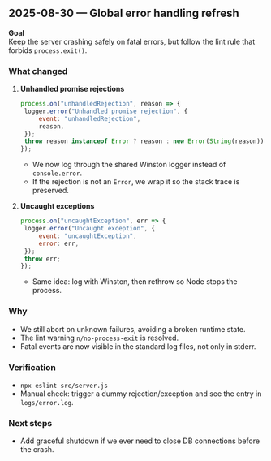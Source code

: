 ## 2025-08-30 — Global error handling refresh

**Goal**  
Keep the server crashing safely on fatal errors, but follow the lint rule that forbids `process.exit()`.

### What changed

1. **Unhandled promise rejections**

   ```js
   process.on("unhandledRejection", reason => {
   	logger.error("Unhandled promise rejection", {
   		event: "unhandledRejection",
   		reason,
   	});
   	throw reason instanceof Error ? reason : new Error(String(reason));
   });
   ```

   - We now log through the shared Winston logger instead of `console.error`.
   - If the rejection is not an `Error`, we wrap it so the stack trace is preserved.

2. **Uncaught exceptions**
   ```js
   process.on("uncaughtException", err => {
   	logger.error("Uncaught exception", {
   		event: "uncaughtException",
   		error: err,
   	});
   	throw err;
   });
   ```
   - Same idea: log with Winston, then rethrow so Node stops the process.

### Why

- We still abort on unknown failures, avoiding a broken runtime state.
- The lint warning `n/no-process-exit` is resolved.
- Fatal events are now visible in the standard log files, not only in stderr.

### Verification

- `npx eslint src/server.js`
- Manual check: trigger a dummy rejection/exception and see the entry in `logs/error.log`.

### Next steps

- Add graceful shutdown if we ever need to close DB connections before the crash.
